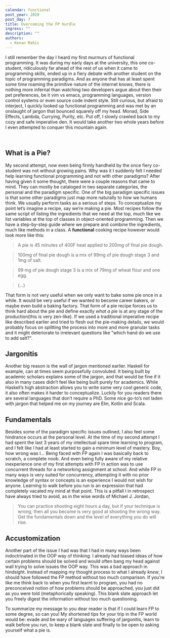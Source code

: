 ```yaml
---
calendar: functional
post_year: 2020
post_day: 7
title: Overcoming the FP hurdle
ingress: ""
description: ""
authors:
  - Kenan Mahic
---
```

I still remember the day I heard my first murmurs of functional programming. It was during my early days at the university, this one co-student, ridiculously far ahead of the rest of us when it came to programming skills, ended up in a fiery debate with another student on the topic of programming paradigms. And as anyone that has at least spent some time roaming the primitive nature of the internet knows, there is nothing more infernal than watching two developers argue about then their pet preferences, be it vim vs emacs, programming languages, version control systems or even source code indent style. Still curious, but afraid to interject, I quickly looked up functional programming and was met by an onslaught of jargon that bounced squarely off my head. Monad, Side Effects, Lambda, Currying, Purity, etc. Put off, I slowly crawled back to my cozy and safe imperative den. It would take another two whole years before I even attempted to conquer this mountain again.

 
## What is a Pie?

My second attempt, now even being firmly handheld by the once fiery co-student was not without growing pains. Why was it I suddenly felt I needed help learning functional programming and not with other paradigms? After having given it some thought, there were a couple reasons that came to mind. They can mostly be cataloged in two separate categories, the personal and the paradigm specific. One of the big paradigm specific issues is that some other paradigms just map more naturally to how we humans think. We usually perform tasks as a serious of steps. To conceptualize my point let’s imagine a recipe, say we’re making a pie. Most recipes follow the same script of listing the ingredients that we need at the top, much like we list variables at the top of classes in object-oriented programming. Then we have a step-by-step guide where we prepare and combine the ingredients, much like methods in a class. A **functional** cooking recipe however would look more like this:

>A pie is 45 minutes of 400F heat applied to 200mg of final pie dough.

>100mg of final pie dough is a mix of 99mg of pie dough stage 3 and 1mg of salt.

>99 mg of pie dough stage 3 is a mix of 79mg of wheat flour and one egg.

>(...)

That form is not very useful when we only want to bake some pie once in a while. It would be very useful if we wanted to become career bakers, or maybe even build a baking factory. That form of a pie recipe forces us to think hard about the pie and define exactly _what a pie_ is at any stage of the production(this is very zen-like). If we used a traditional imperative recipe like described earlier and tried to flesh out the pie-making details, we would probably focus on splitting the process into more and more granular tasks and it might deteriorate to irrelevant questions like "which hand do we use to add salt?".

## Jargonitis

Another big reason is the wall of jargon mentioned earlier. Haskell for example, can at times seem purposefully convoluted. It being built by academic scholars explains some of the jargon, and that would be fine if it also in many cases didn’t feel like being built purely for academics. While Haskell’s high abstraction allows you to write some very cool generic code, it also often makes it harder to conceptualize. Luckily for you readers there are several languages that don’t require a PhD. Some nice go-to’s not laden with jargon that helped me on my journey are Elm, Kotlin and Scala.

## Fundamentals

Besides some of the paradigm specific issues outlined, I also feel some hindrance occurs at the personal level. At the time of my second attempt I had spent the last 3 years of my intellectual spare time learning to program, and I felt like I had at least started to gain a minimum level of mastery. Boy, how wrong was I... Being faced with FP again I was basically back to scratch, a complete noob. And even being fully aware of my relative inexperience one of my first attempts with FP in action was to use concurrent threads for a networking assignment at school. And while FP in many ways is very suited for concurrency, attempting it with no prior knowledge of syntax or concepts is an experience I would not wish for anyone. Learning to walk before you run is an expression that had completely vacated my mind at that point. This is a pitfall I in retrospect have always tried to avoid, as in the wise words of Michael J. Jordan,


>You can practice shooting eight hours a day, but if your technique is wrong, then all you become is very good at shooting the wrong way. Get the fundamentals down and the level of everything you do will rise.

## Accustomization

Another part of the issue I had was that I had in many ways been indoctrinated in the OOP way of thinking. I already had biased ideas of how certain problems should be solved and would often bang my head against wall trying to solve issues the OOP way. This was a bad approach in hindsight. Instead of mapping my thought process to what I already _knew_, I should have followed the FP method without too much comparison. If you're like me think back to when you first learnt to program, you had no preconceived notion of how problems should be approached, you just did as you were told (metaphorically speaking). This blank slate approach let you freely digest the information without too much questioning.



To summarize my message to you dear reader is that if I could learn FP to some degree, so can you! My shortened tips for your trip in the FP world would be: evade and be wary of languages suffering of jargonitis, learn to walk before you run, to keep a blank slate and finally to be open to asking yourself what a pie is.